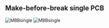 ## Make-before-break single PCB ##

![MBBsingle](https://github.com/hexeguitar/DecadeRbox/blob/master/DesignFiles/Gerbers/MBB_single/1xMBBtop.png)
![MBBsingle](https://github.com/hexeguitar/DecadeRbox/blob/master/DesignFiles/Gerbers/MBB_single/1xMBBbtm.png)

